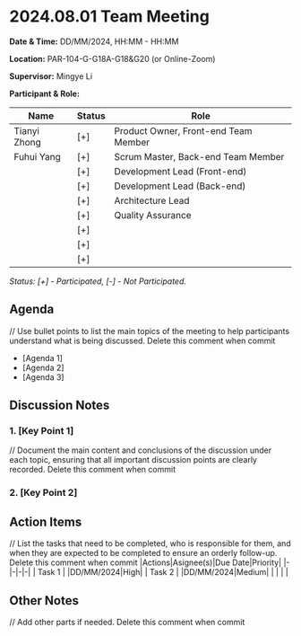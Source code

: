 # 2024.08.01 Team Meeting

**Date & Time:** DD/MM/2024, HH:MM - HH:MM  

**Location:** PAR-104-G-G18A-G18&G20 (or Online-Zoom)

**Supervisor:** Mingye Li  

**Participant & Role:** 

| Name | Status | Role |
|------|---|----------|
| Tianyi Zhong | [+]| Product Owner, Front-end Team Member |
| Fuhui Yang | [+] | Scrum Master, Back-end Team Member  |
|               | [+] | Development Lead (Front-end)  |
|               | [+] | Development Lead (Back-end)   |
|               | [+] | Architecture Lead    |
|               | [+] | Quality Assurance         |
|               | [+] |                      |
|               | [+] |                    |
|               | [+] |              |
*Status: [+] - Participated, [-] - Not Participated.*  


## Agenda
// Use bullet points to list the main topics of the meeting to help participants understand what is being discussed.  Delete this comment when commit
- [Agenda 1]
- [Agenda 2]
- [Agenda 3]


## Discussion Notes

### 1. [Key Point 1]
// Document the main content and conclusions of the discussion under each topic, ensuring that all important discussion points are clearly recorded.   Delete this comment when commit 

### 2. [Key Point 2]



## Action Items
// List the tasks that need to be completed, who is responsible for them, and when they are expected to be completed to ensure an orderly follow-up. Delete this comment when commit
|Actions|Asignee(s)|Due Date|Priority|
|-|-|-|-|
| Task 1 | |DD/MM/2024|High|
| Task 2 | |DD/MM/2024|Medium|
|  |  |  |

## Other Notes
// Add other parts if needed. Delete this comment when commit 
